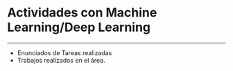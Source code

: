 # Actividades con Machine Learning/Deep Learning
---
* Enunciados de Tareas realizadas
* Trabajos realizados en el área.
